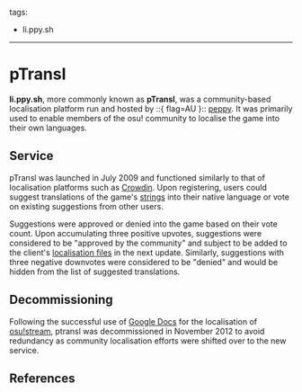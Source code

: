 tags:
  - li.ppy.sh
---

# pTransl

**li.ppy.sh**, more commonly known as **pTransl**, was a community-based localisation platform run and hosted by ::{ flag=AU }:: [peppy](https://osu.ppy.sh/users/2). It was primarily used to enable members of the osu! community to localise the game into their own languages.

## Service

pTransl was launched in July 2009 and functioned similarly to that of localisation platforms such as [Crowdin](https://crowdin.com/). Upon registering, users could suggest translations of the game's [strings](https://localazy.com/dictionary/strings) into their native language or vote on existing suggestions from other users.

Suggestions were approved or denied into the game based on their vote count. Upon accumulating three positive upvotes, suggestions were considered to be "approved by the community" and subject to be added to the client's [localisation files](/wiki/Client/Program_files#localisation) in the next update. Similarly, suggestions with three negative downvotes were considered to be "denied" and would be hidden from the list of suggested translations.

## Decommissioning

Following the successful use of [Google Docs](docs.google.com) for the localisation of [osu!stream](/wiki/osu!stream), ptransl was decommissioned in November 2012 to avoid redundancy as community localisation efforts were shifted over to the new service.

## References
